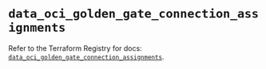 # `data_oci_golden_gate_connection_assignments`

Refer to the Terraform Registry for docs: [`data_oci_golden_gate_connection_assignments`](https://registry.terraform.io/providers/oracle/oci/6.18.0/docs/data-sources/golden_gate_connection_assignments).
